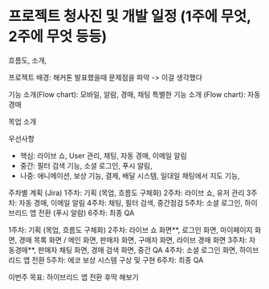 # 프로젝트 청사진 및 개발 일정 (1주에 무엇, 2주에 무엇 등등)

흐름도, 소개, 

프로젝트 배경: 해커톤 발표했을때 문제점을 파악 -> 이걸 생각했다

기능 소개(Flow chart): 모바일, 알람, 경매, 채팅
특별한 기능 소개 (Flow chart): 자동 경매 

목업 소개


우선사항
- 핵심: 라이브 쇼, User 관리, 채팅, 자동 경매, 이메일 알림 
- 중간: 필터 검색 기능, 소셜 로그인, 푸시 알림, 
- 나중: 애니메이션, 보상 기능, 결제, 배달 시스템, 일대일 채팅에서 지도 기능, 

주차별 계획 (Jira)
1주차: 기획 (목업, 흐름도 구체화)
2주차: 라이브 쇼, 유저 관리
3주차: 자동 경매, 이메일 알림
4주차: 채팅, 필터 검색, 중간점검
5주차: 소셜 로그인, 하이브리드 앱 전환 (푸시 알람)
6주차: 최종 QA

1주차: 기획 (목업, 흐름도 구체화)
2주차: 라이브 쇼 화면**, 로그인 화면, 마이페이지 화면, 경매 목록 화면 / 메인 화면, 판매자 화면, 구매자 화면, 라이브 경매 화면 
3주차: 자동경매**, 판매자 채팅 화면, 경매 검색 화면, 중간 QA 
4주차: 소셜 로그인 화면, 하이브리드 앱 전환 
5주차: 에코 보상 시스템 구상 및 구현
6주차: 최종 QA

이번주 목표: 하이브리드 앱 전환 후딱 해보기